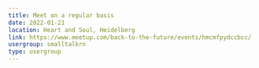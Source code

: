 ```yaml
---
title: Meet on a regular basis
date: 2022-01-21
location: Heart and Soul, Heidelberg
link: https://www.meetup.com/back-to-the-future/events/hmcmfpydccbcc/
usergroup: smalltalkrn
type: usergroup
---
```

